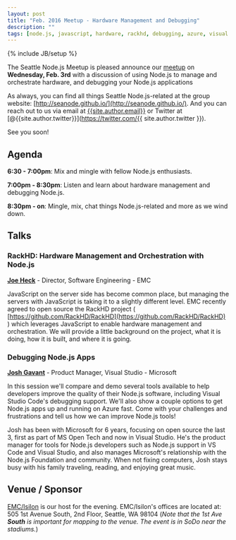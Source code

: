 ```yaml
---
layout: post
title: "Feb. 2016 Meetup - Hardware Management and Debugging"
description: ""
tags: [node.js, javascript, hardware, rackhd, debugging, azure, visual studio]
---
```

{% include JB/setup %}

The Seattle Node.js Meetup is pleased announce our
[meetup](http://www.meetup.com/Seattle-Node-js/events/228118180/)
on **Wednesday, Feb. 3rd** with a discussion of using Node.js to manage and
orchestrate hardware, and debugging your Node.js applications

As always, you can find all things Seattle Node.js-related at the group website:
[http://seanode.github.io/](http://seanode.github.io/). And you can reach out to
us via email at [{{site.author.email}}](mailto:{{site.author.email}}) or Twitter
at [@{{site.author.twitter}}](https://twitter.com/{{ site.author.twitter }}).

See you soon!

## Agenda

**6:30 - 7:00pm**: Mix and mingle with fellow Node.js enthusiasts.

**7:00pm - 8:30pm**: Listen and learn about hardware management and debugging Node.js.

**8:30pm - on**: Mingle, mix, chat things Node.js-related and more as we wind down.

<!-- more start -->

## Talks

### RackHD: Hardware Management and Orchestration with Node.js

**[Joe Heck](https://twitter.com/heckj)** - Director, Software Engineering - EMC

JavaScript on the server side has become common place, but managing the servers with JavaScript is taking it to a slightly different level. EMC recently agreed to open source the RackHD project ( [https://github.com/RackHD/RackHD](https://github.com/RackHD/RackHD) ) which leverages JavaScript to enable hardware management and orchestration. We will provide a little background on the project, what it is doing, how it is built, and where it is going.

### Debugging Node.js Apps

**[Josh Gavant](https://twitter.com/joshugav)** - Product Manager, Visual Studio - Microsoft

In this session we'll compare and demo several tools available to help developers improve the quality of their Node.js software, including Visual Studio Code's debugging support. We'll also show a couple options to get Node.js apps up and running on Azure fast. Come with your challenges and frustrations and tell us how we can improve Node.js tools!

Josh has been with Microsoft for 6 years, focusing on open source the last 3, first as part of MS Open Tech and now in Visual Studio. He's the product manager for tools for Node.js developers such as Node.js support in VS Code and Visual Studio, and also manages Microsoft's relationship with the Node.js Foundation and community. When not fixing computers, Josh stays busy with his family traveling, reading, and enjoying great music.

## Venue / Sponsor

[EMC/Isilon](http://emc.com/) is our host for the evening.
EMC/Isilon's offices are located at:
505 1st Avenue South, 2nd Floor, Seattle, WA 98104
(_Note that the 1st Ave **South** is important for mapping to the venue.
The event is in SoDo near the stadiums._)

<!-- more end -->
